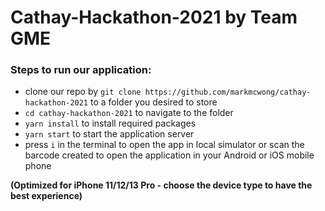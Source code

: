 # Cathay-Hackathon-2021 by Team GME

### Steps to run our application:
- clone our repo by `git clone https://github.com/markmcwong/cathay-hackathon-2021` to a folder you desired to store
- `cd cathay-hackathon-2021` to navigate to the folder
- `yarn install` to install required packages
- `yarn start` to start the application server
- press `i` in the terminal to open the app in local simulator or scan the barcode created to open the application in your Android or iOS mobile phone

**(Optimized for iPhone 11/12/13 Pro - choose the device type to have the best experience)**
